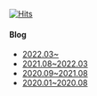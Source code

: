 [![Hits](https://hits.seeyoufarm.com/api/count/incr/badge.svg?url=https%3A%2F%2Fgithub.com%2Fmoonheekim0118%2Fhit-counter&count_bg=%23C5E0A4&title_bg=%23CDC5C5&icon=baidu.svg&icon_color=%23E7E7E7&title=hits&edge_flat=false)](https://hits.seeyoufarm.com)

#### Blog
- [2022.03~ ](https://moonheekim.netlify.app/)
- [2021.08~2022.03](https://velog.io/@moonheekim0118)
- [2020.09~2021.08](https://mooneedev.netlify.app/)
- [2020.01~2020.08](https://moonheekim-code.tistory.com/)


